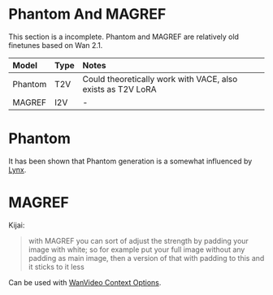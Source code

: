 # Phantom And MAGREF

This section is a incomplete. 
Phantom and MAGREF are relatively old finetunes based on Wan 2.1.

|Model|Type|Notes|
|:---|:---|:---|
|Phantom|T2V|Could theoretically work with VACE, also exists as T2V LoRA|
|MAGREF|I2V|-|

# Phantom

It has been shown that Phantom generation is a somewhat influenced by [Lynx](lynx.md).

# MAGREF

Kijai:
> with MAGREF you can sort of adjust the strength by padding your image with white;
> so for example put your full image without any padding as main image, then a version of that with padding to this and it sticks to it less

Can be used with [WanVideo Context Options](what-plugs-where/context-options.md).
